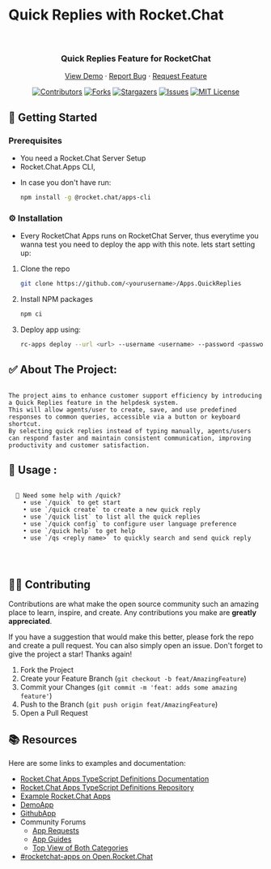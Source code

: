 # Quick Replies with Rocket.Chat

<br />
<div align="center">
  <h3 align="center">Quick Replies Feature for RocketChat</h3>

  <p align="center">
    <a href="https://github.com/RocketChat/Apps.QuickReplies">View Demo</a>
    ·
    <a href="https://github.com/RocketChat/Apps.QuickReplies/issues">Report Bug</a>
    ·
    <a href="https://github.com/RocketChat/Apps.QuickReplies/issues">Request Feature</a>
  </p>
</div>

<div align="center">

[![Contributors][contributors-shield]][contributors-url]
[![Forks][forks-shield]][forks-url]
[![Stargazers][stars-shield]][stars-url]
[![Issues][issues-shield]][issues-url]
[![MIT License][license-shield]][license-url]

</div>

## 📜 Getting Started

### Prerequisites

-   You need a Rocket.Chat Server Setup
-   Rocket.Chat.Apps CLI,

*   In case you don't have run:
    ```sh
    npm install -g @rocket.chat/apps-cli
    ```

### ⚙️ Installation

-   Every RocketChat Apps runs on RocketChat Server, thus everytime you wanna test you need to deploy the app with this note. lets start setting up:

1. Clone the repo
    ```sh
    git clone https://github.com/<yourusername>/Apps.QuickReplies
    ```
2. Install NPM packages
    ```sh
    npm ci
    ```
3. Deploy app using:

    ```sh
    rc-apps deploy --url <url> --username <username> --password <password>
    ```

<!-- ABOUT THE PROJECT -->

## ✅ About The Project:

```

The project aims to enhance customer support efficiency by introducing a Quick Replies feature in the helpdesk system.
This will allow agents/user to create, save, and use predefined responses to common queries, accessible via a button or keyboard shortcut.
By selecting quick replies instead of typing manually, agents/users can respond faster and maintain consistent communication, improving productivity and customer satisfaction.

```

## :rocket: Usage :

```

  👋 Need some help with /quick?
    • use `/quick` to get start
    • use `/quick create` to create a new quick reply
    • use `/quick list` to list all the quick replies
    • use `/quick config` to configure user language preference
    • use `/quick help` to get help
    • use `/qs <reply name>` to quickly search and send quick reply




```

<!-- CONTRIBUTING -->

## 🧑‍💻 Contributing

Contributions are what make the open source community such an amazing place to learn, inspire, and create. Any contributions you make are **greatly appreciated**.

If you have a suggestion that would make this better, please fork the repo and create a pull request. You can also simply open an issue.
Don't forget to give the project a star! Thanks again!

1. Fork the Project
2. Create your Feature Branch (`git checkout -b feat/AmazingFeature`)
3. Commit your Changes (`git commit -m 'feat: adds some amazing feature'`)
4. Push to the Branch (`git push origin feat/AmazingFeature`)
5. Open a Pull Request

## 📚 Resources

Here are some links to examples and documentation:

-   [Rocket.Chat Apps TypeScript Definitions Documentation](https://rocketchat.github.io/Rocket.Chat.Apps-engine/)
-   [Rocket.Chat Apps TypeScript Definitions Repository](https://github.com/RocketChat/Rocket.Chat.Apps-engine)
-   [Example Rocket.Chat Apps](https://github.com/graywolf336/RocketChatApps)
-   [DemoApp](https://github.com/RocketChat/Rocket.Chat.Demo.App)
-   [GithubApp](https://github.com/RocketChat/Apps.Github22)
-   Community Forums
    -   [App Requests](https://forums.rocket.chat/c/rocket-chat-apps/requests)
    -   [App Guides](https://forums.rocket.chat/c/rocket-chat-apps/guides)
    -   [Top View of Both Categories](https://forums.rocket.chat/c/rocket-chat-apps)
-   [#rocketchat-apps on Open.Rocket.Chat](https://open.rocket.chat/channel/rocketchat-apps)

<!-- MARKDOWN LINKS & IMAGES -->
<!-- https://www.markdownguide.org/basic-syntax/#reference-style-links -->

[contributors-shield]: https://img.shields.io/github/contributors/RocketChat/Apps.QuickReplies?style=for-the-badge
[contributors-url]: https://github.com/RocketChat/Apps.QuickReplies/graphs/contributors
[forks-shield]: https://img.shields.io/github/forks/RocketChat/Apps.QuickReplies?style=for-the-badge
[forks-url]: https://github.com/RocketChat/Apps.QuickReplies/network/members
[stars-shield]: https://img.shields.io/github/stars/RocketChat/Apps.QuickReplies?style=for-the-badge
[stars-url]: https://github.com/RocketChat/Apps.QuickReplies/stargazers
[issues-shield]: https://img.shields.io/github/issues/RocketChat/Apps.QuickReplies?style=for-the-badge
[issues-url]: https://github.com/RocketChat/Apps.QuickReplies/issues
[license-shield]: https://img.shields.io/github/license/RocketChat/Apps.QuickReplies?style=for-the-badge
[license-url]: https://github.com/RocketChat/Apps.QuickReplies/blob/master/LICENSE.txt
